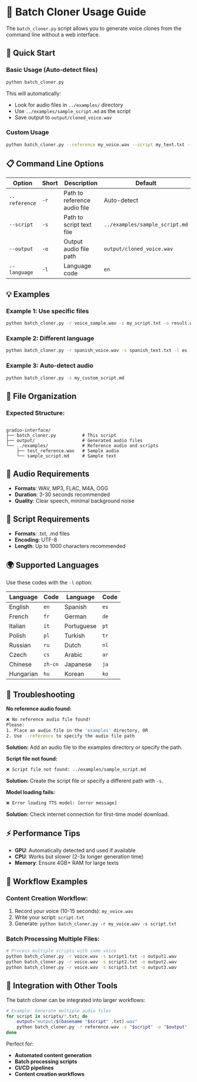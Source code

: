 # 🔧 Batch Cloner Usage Guide

The `batch_cloner.py` script allows you to generate voice clones from the command line without a web interface.

## 🚀 Quick Start

### Basic Usage (Auto-detect files)

```bash
python batch_cloner.py

```

This will automatically:

- Look for audio files in `../examples/` directory
- Use `../examples/sample_script.md` as the script
- Save output to `output/cloned_voice.wav`

### Custom Usage

```bash
python batch_cloner.py --reference my_voice.wav --script my_text.txt --output my_output.wav
```

## 📋 Command Line Options

| Option | Short | Description | Default |
|--------|-------|-------------|---------|
| `--reference` | `-r` | Path to reference audio file | Auto-detect |
| `--script` | `-s` | Path to script text file | `../examples/sample_script.md` |
| `--output` | `-o` | Output audio file path | `output/cloned_voice.wav` |
| `--language` | `-l` | Language code | `en` |

## 💡 Examples

### Example 1: Use specific files

```bash
python batch_cloner.py -r voice_sample.wav -s my_script.txt -o result.wav

```

### Example 2: Different language

```bash
python batch_cloner.py -r spanish_voice.wav -s spanish_text.txt -l es
```

### Example 3: Auto-detect audio

```bash
python batch_cloner.py -s my_custom_script.md
```

## 📁 File Organization

### Expected Structure:

```

gradio-interface/
├── batch_cloner.py          # This script
├── output/                  # Generated audio files
└── ../examples/             # Reference audio and scripts
    ├── test_reference.wav   # Sample audio
    └── sample_script.md     # Sample text
```

## 🎤 Audio Requirements

- **Formats**: WAV, MP3, FLAC, M4A, OGG
- **Duration**: 3-30 seconds recommended
- **Quality**: Clear speech, minimal background noise

## 📝 Script Requirements

- **Formats**: .txt, .md files
- **Encoding**: UTF-8
- **Length**: Up to 1000 characters recommended

## 🌍 Supported Languages

Use these codes with the `-l` option:

| Language | Code | Language | Code |
|----------|------|----------|------|
| English | `en` | Spanish | `es` |
| French | `fr` | German | `de` |
| Italian | `it` | Portuguese | `pt` |
| Polish | `pl` | Turkish | `tr` |
| Russian | `ru` | Dutch | `nl` |
| Czech | `cs` | Arabic | `ar` |
| Chinese | `zh-cn` | Japanese | `ja` |
| Hungarian | `hu` | Korean | `ko` |

## 🚨 Troubleshooting

**No reference audio found:**
```bash
❌ No reference audio file found!
Please:
1. Place an audio file in the 'examples' directory, OR
2. Use --reference to specify the audio file path
```
**Solution:** Add an audio file to the examples directory or specify the path.

**Script file not found:**
```bash
❌ Script file not found: ../examples/sample_script.md
```
**Solution:** Create the script file or specify a different path with `-s`.

**Model loading fails:**
```bash
❌ Error loading TTS model: [error message]
```
**Solution:** Check internet connection for first-time model download.

## ⚡ Performance Tips

- **GPU**: Automatically detected and used if available
- **CPU**: Works but slower (2-3x longer generation time)
- **Memory**: Ensure 4GB+ RAM for large texts

## 🔄 Workflow Examples

### Content Creation Workflow:
1. Record your voice (10-15 seconds): `my_voice.wav`
2. Write your script: `script.txt`
3. Generate: `python batch_cloner.py -r my_voice.wav -s script.txt`

### Batch Processing Multiple Files:
```bash
# Process multiple scripts with same voice
python batch_cloner.py -r voice.wav -s script1.txt -o output1.wav
python batch_cloner.py -r voice.wav -s script2.txt -o output2.wav
python batch_cloner.py -r voice.wav -s script3.txt -o output3.wav
```

## 🎯 Integration with Other Tools

The batch cloner can be integrated into larger workflows:

```bash
# Example: Generate multiple audio files
for script in scripts/*.txt; do
    output="output/$(basename "$script" .txt).wav"
    python batch_cloner.py -r reference.wav -s "$script" -o "$output"
done
```

Perfect for:
- **Automated content generation**
- **Batch processing scripts**
- **CI/CD pipelines**
- **Content creation workflows**
